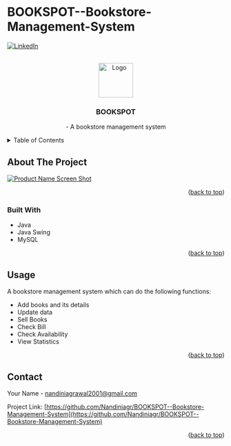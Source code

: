 # BOOKSPOT--Bookstore-Management-System

<div id="top"></div>

<!-- PROJECT SHIELDS -->
<!--
*** I'm using markdown "reference style" links for readability.
*** Reference links are enclosed in brackets [ ] instead of parentheses ( ).
*** See the bottom of this document for the declaration of the reference variables
*** for contributors-url, forks-url, etc. This is an optional, concise syntax you may use.
*** https://www.markdownguide.org/basic-syntax/#reference-style-links
-->

[![LinkedIn][linkedin-shield]](https://www.linkedin.com/in/nandini-agrawal-454250188/)



<!-- PROJECT LOGO -->
<br />
<div align="center">
  <a href="https://github.com/Nandiniagr/BOOKSPOT--Bookstore-Management-System">
    <img src="images/logo.png" alt="Logo" width="80" height="80">
  </a>

<h3 align="center">BOOKSPOT</h3>

  <p align="center">
    - A bookstore management system
    <br />
<!--     <a href="https://github.com/github_username/repo_name"><strong>Explore the docs »</strong></a>
    <br />
    <br />
    <a href="https://github.com/github_username/repo_name">View Demo</a>
    ·
    <a href="https://github.com/github_username/repo_name/issues">Report Bug</a>
    ·
    <a href="https://github.com/github_username/repo_name/issues">Request Feature</a> -->
  </p>
</div>



<!-- TABLE OF CONTENTS -->
<details>
  <summary>Table of Contents</summary>
  <ol>
    <li>
      <a href="#about-the-project">About The Project</a>
      <ul>
        <li><a href="#built-with">Built With</a></li>
      </ul>
    </li>
    
    <li><a href="#usage">Usage</a></li>
    <li><a href="#contact">Contact</a></li>
    
  </ol>
</details>




<!-- ABOUT THE PROJECT -->
## About The Project

[![Product Name Screen Shot][product-screenshot]](https://example.com)



<p align="right">(<a href="#top">back to top</a>)</p>

### Built With

* Java
* Java Swing
* MySQL

<p align="right">(<a href="#top">back to top</a>)</p>

<!-- USAGE EXAMPLES -->
## Usage

A bookstore management system which can do the following functions:
<ul>
  <li> Add books and its details </li>
  <li> Update data </li>
  <li> Sell Books </li>
  <li> Check Bill </li>
  <li> Check Availability </li>
  <li> View Statistics </li>
</ul>

<p align="right">(<a href="#top">back to top</a>)</p>


<!-- CONTACT -->
## Contact

Your Name - nandiniagrawal2001@gmail.com

Project Link: [https://github.com/Nandiniagr/BOOKSPOT--Bookstore-Management-System](https://github.com/Nandiniagr/BOOKSPOT--Bookstore-Management-System)

<p align="right">(<a href="#top">back to top</a>)</p>

<!-- MARKDOWN LINKS & IMAGES -->
<!-- https://www.markdownguide.org/basic-syntax/#reference-style-links -->
[contributors-shield]: https://img.shields.io/github/contributors/github_username/repo_name.svg?style=for-the-badge
[contributors-url]: https://github.com/github_username/repo_name/graphs/contributors
[forks-shield]: https://img.shields.io/github/forks/github_username/repo_name.svg?style=for-the-badge
[forks-url]: https://github.com/github_username/repo_name/network/members
[stars-shield]: https://img.shields.io/github/stars/github_username/repo_name.svg?style=for-the-badge
[stars-url]: https://github.com/github_username/repo_name/stargazers
[issues-shield]: https://img.shields.io/github/issues/github_username/repo_name.svg?style=for-the-badge
[issues-url]: https://github.com/github_username/repo_name/issues
[license-shield]: https://img.shields.io/github/license/github_username/repo_name.svg?style=for-the-badge
[license-url]: https://github.com/github_username/repo_name/blob/master/LICENSE.txt
[linkedin-shield]: https://img.shields.io/badge/-LinkedIn-black.svg?style=for-the-badge&logo=linkedin&colorB=555
[linkedin-url]: https://linkedin.com/in/linkedin_username
[product-screenshot]: images/screenshot.png
